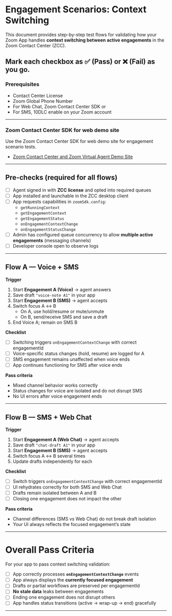 # Engagement Scenarios: Context Switching

This document provides step-by-step test flows for validating how your Zoom App handles **context switching between active engagements** in the Zoom Contact Center (ZCC).  

Mark each checkbox as ✅ (Pass) or ❌ (Fail) as you go.
---
### Prerequisites
* Contact Center License
* Zoom Global Phone Number
* For Web Chat, Zoom Contact Center SDK or
* For SMS, 10DLC enable on your Zoom account 
  
---

### Zoom Contact Center SDK for web demo site

Use the Zoom Contact Center SDK for web demo site for engagement scenario tests.

* [Zoom Contact Center and Zoom Virtual Agent Demo Site](https://zcx.dev.public.zoomdemos.com/jams)

---

## Pre-checks (required for all flows)

- [ ] Agent signed in with **ZCC license** and opted into required queues  
- [ ] App installed and launchable in the ZCC desktop client  
- [ ] App requests capabilities in `zoomSdk.config`:
  - `getRunningContext`
  - `getEngagementContext`
  - `getEngagementStatus`
  - `onEngagementContextChange`
  - `onEngagementStatusChange`  
- [ ] Admin has configured queue concurrency to allow **multiple active engagements** (messaging channels)  
- [ ] Developer console open to observe logs  

---

## Flow A — Voice + SMS

**Trigger**

1. Start **Engagement A (Voice)** → agent answers  
2. Save draft `"voice-note A1"` in your app  
3. Start **Engagement B (SMS)** → agent accepts  
4. Switch focus A ↔ B  
   - On A, use hold/resume or mute/unmute  
   - On B, send/receive SMS and save a draft  
5. End Voice A; remain on SMS B  

**Checklist**

- [ ] Switching triggers `onEngagementContextChange` with correct engagementId  
- [ ] Voice-specific status changes (hold, resume) are logged for A  
- [ ] SMS engagement remains unaffected when voice ends  
- [ ] App continues functioning for SMS after voice ends  

**Pass criteria**

- Mixed channel behavior works correctly  
- Status changes for voice are isolated and do not disrupt SMS  
- No UI errors after voice engagement ends  

---

## Flow B — SMS + Web Chat

**Trigger**

1. Start **Engagement A (Web Chat)** → agent accepts  
2. Save draft `"chat-draft A1"` in your app  
3. Start **Engagement B (SMS)** → agent accepts  
4. Switch focus A ↔ B several times  
5. Update drafts independently for each  

**Checklist**

- [ ] Switch triggers `onEngagementContextChange` with correct engagementId  
- [ ] UI rehydrates correctly for both SMS and Web Chat  
- [ ] Drafts remain isolated between A and B  
- [ ] Closing one engagement does not impact the other  

**Pass criteria**

- Channel differences (SMS vs Web Chat) do not break draft isolation  
- Your UI always reflects the focused engagement’s state  

---

# Overall Pass Criteria

For your app to pass context switching validation:

- [ ] App correctly processes **`onEngagementContextChange`** events  
- [ ] App always displays the **currently focused engagement**  
- [ ] Drafts or partial workflows are preserved per engagementId  
- [ ] **No stale data** leaks between engagements  
- [ ] Ending one engagement does not disrupt others  
- [ ] App handles status transitions (active → wrap-up → end) gracefully  

---
